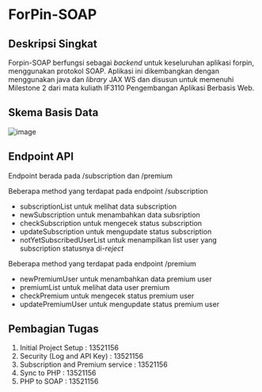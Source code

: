 # ForPin-SOAP



## Deskripsi Singkat
Forpin-SOAP berfungsi sebagai _backend_ untuk keseluruhan aplikasi forpin, menggunakan protokol SOAP. Aplikasi ini dikembangkan dengan menggunakan java dan _library_ JAX WS dan disusun untuk memenuhi Milestone 2 dari mata kuliath IF3110 Pengembangan Aplikasi Berbasis Web. 

## Skema Basis Data 
![image](https://github.com/Ainzw0rth/ForPin-Soap/assets/88926116/c78ce686-0060-4960-abb7-7f74ffb15107)

## Endpoint API 
Endpoint berada pada /subscription dan /premium 

Beberapa method yang terdapat pada endpoint /subscription
- subscriptionList untuk melihat data subscription
- newSubscription untuk menambahkan data subsription
- checkSubscription untuk mengecek status subscription
- updateSubscription untuk mengupdate status subscription
- notYetSubscribedUserList untuk menampilkan list user yang subscription statusnya di-_reject_

Beberapa method yang terdapat pada endpoint /premium
- newPremiumUser untuk menambahkan data premium user
- premiumList untuk melihat data user premium
- checkPremium untuk mengecek status premium user
- updatePremiumUser untuk mengupdate status premium user

## Pembagian Tugas
1. Initial Project Setup : 13521156
2. Security (Log and API Key) : 13521156
3. Subscription and Premium service : 13521156
4. Sync to PHP : 13521156
5. PHP to SOAP : 13521156
